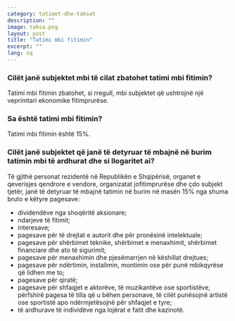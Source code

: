 ```yaml
---
category: tatimet-dhe-taksat
description: ""
image: taksa.png
layout: post
title: "Tatimi mbi fitimin"
excerpt: ""
lang: sq
---
```

<script>
var data = { topics: [
  {
    title: "Mbi kë zbatohet tatimi mbi fitimin?",
    text: function(){ return $("#part1").html(); }
  },
  {
    title: "Sa është tatimi mbi fitimin?",
    text: function(){ return $("#part2").html(); }
  },
  {
    title: "Kush duhet të mbajë tatim në burim?",
    text: function(){ return $("#part3").html(); }
  }
]};
</script>

<div id="part1" class="hidden">
<h3>Cilët janë subjektet mbi të cilat zbatohet tatimi mbi fitimin?</h3>
Tatimi mbi fitimin zbatohet, si rregull, mbi subjektet që ushtrojnë një veprimtari ekonomike fitimprurëse.
</div>

<div id="part2" class="hidden">
<h3>Sa është tatimi mbi fitimin?</h3>
Tatimi mbi fitimin është 15%.
</div>

<div id="part3" class="hidden">
<h3>Cilët janë subjektet që janë të detyruar të mbajnë në burim tatimin mbi të ardhurat dhe si llogaritet ai?</h3>
Të gjithë personat rezidentë në Republikën e Shqipërisë, organet e qeverisjes qendrore e vendore, organizatat jofitimprurëse dhe çdo subjekt tjetër, janë të detyruar të mbajnë tatimin në burim në masën 15% nga shuma bruto e këtyre pagesave:
<ul>
<li>dividendëve nga shoqëritë aksionare; </li>
<li>ndarjeve të fitimit; </li>
<li>interesave; </li>
<li>pagesave për të drejtat e autorit dhe për pronësinë intelektuale; </li>
<li>pagesave për shërbimet teknike, shërbimet e menaxhimit, shërbimet financiare dhe ato të sigurimit; </li>
<li>pagesave për menaxhimin dhe pjesëmarrjen në këshillat drejtues; </li>
<li>pagesave për ndërtimin, instalimin, montimin ose për punë mbikqyrëse që lidhen me to; </li>
<li>pagesave për qiratë;</li>
<li>pagesave për shfaqjet e aktorëve, të muzikantëve ose sportistëve, përfshirë pagesa të tilla që u bëhen personave, të cilët punësojnë artistë ose sportistë apo ndërmjetësojnë për shfaqjet e tyre;</li>
<li>të ardhurave të individëve nga lojërat e fatit dhe kazinotë.</li>
</ul>
</div>

<div class="post-content"></div>
